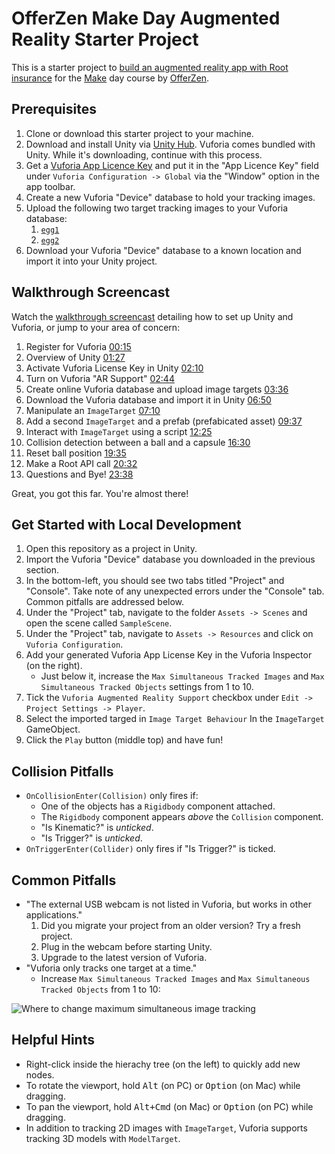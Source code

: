 # OfferZen Make Day Augmented Reality Starter Project

This is a starter project to [build an augmented reality app with Root insurance](https://make.offerzen.com/course/root-insurance-augmented-reality) for the [Make](https://make.offerzen.com/) day course by [OfferZen](https://www.offerzen.com/).

## Prerequisites

1. Clone or download this starter project to your machine.
1. Download and install Unity via [Unity Hub](https://unity3d.com/get-unity/download). Vuforia comes bundled with Unity. While it's downloading, continue with this process.
1. Get a [Vuforia App Licence Key](https://developer.vuforia.com/vui/auth/register) and put it in the "App Licence Key" field under `Vuforia Configuration -> Global` via the "Window" option in the app toolbar.
1. Create a new Vuforia "Device" database to hold your tracking images.
1. Upload the following two target tracking images to your Vuforia database:
   1. [`egg1`](https://github.com/OfferZen-Make/arinsuretech-kicker/blob/master/Assets/egg1.jpeg)
   1. [`egg2`](https://github.com/OfferZen-Make/arinsuretech-kicker/blob/master/Assets/egg2.jpeg)
1. Download your Vuforia "Device" database to a known location and import it into your Unity project.

## Walkthrough Screencast

Watch the [walkthrough screencast](https://drive.google.com/a/fireid.com/file/d/1J9nmuZbas7Fu9cUyj-eBiqYLIi1205Wq/view) detailing how to set up Unity and Vuforia, or jump to your area of concern:

1. Register for Vuforia [00:15](https://drive.google.com/file/d/1J9nmuZbas7Fu9cUyj-eBiqYLIi1205Wq/view?t=0m15s)
1. Overview of Unity [01:27](https://drive.google.com/file/d/1J9nmuZbas7Fu9cUyj-eBiqYLIi1205Wq/view?t=1m17s)
1. Activate Vuforia License Key in Unity [02:10](https://drive.google.com/file/d/1J9nmuZbas7Fu9cUyj-eBiqYLIi1205Wq/view?t=2m10s)
1. Turn on Vuforia "AR Support" [02:44](https://drive.google.com/file/d/1J9nmuZbas7Fu9cUyj-eBiqYLIi1205Wq/view?t=2m44s)
1. Create online Vuforia database and upload image targets [03:36](https://drive.google.com/file/d/1J9nmuZbas7Fu9cUyj-eBiqYLIi1205Wq/view?t=3m36s)
1. Download the Vuforia database and import it in Unity [06:50](https://drive.google.com/file/d/1J9nmuZbas7Fu9cUyj-eBiqYLIi1205Wq/view?t=6m50s)
1. Manipulate an `ImageTarget` [07:10](https://drive.google.com/file/d/1J9nmuZbas7Fu9cUyj-eBiqYLIi1205Wq/view?t=7m10s)
1. Add a second `ImageTarget` and a prefab (prefabicated asset) [09:37](https://drive.google.com/file/d/1J9nmuZbas7Fu9cUyj-eBiqYLIi1205Wq/view?t=9m37s)
1. Interact with `ImageTarget` using a script [12:25](https://drive.google.com/file/d/1J9nmuZbas7Fu9cUyj-eBiqYLIi1205Wq/view?t=12m25s)
1. Collision detection between a ball and a capsule [16:30](https://drive.google.com/file/d/1J9nmuZbas7Fu9cUyj-eBiqYLIi1205Wq/view?t=16m30s)
1. Reset ball position [19:35](https://drive.google.com/file/d/1J9nmuZbas7Fu9cUyj-eBiqYLIi1205Wq/view?t=19m35s)
1. Make a Root API call [20:32](https://drive.google.com/file/d/1J9nmuZbas7Fu9cUyj-eBiqYLIi1205Wq/view?t=20m32s)
1. Questions and Bye! [23:38](https://drive.google.com/file/d/1J9nmuZbas7Fu9cUyj-eBiqYLIi1205Wq/view?t=23m38s)

Great, you got this far. You're almost there!

## Get Started with Local Development

1. Open this repository as a project in Unity.
1. Import the Vuforia "Device" database you downloaded in the previous section.
1. In the bottom-left, you should see two tabs titled "Project" and "Console". Take note of any unexpected errors under the "Console" tab. Common pitfalls are addressed below.
1. Under the "Project" tab, navigate to the folder `Assets -> Scenes` and open the scene called `SampleScene`.
1. Under the "Project" tab, navigate to `Assets -> Resources` and click on `Vuforia Configuration`.
1. Add your generated Vuforia App License Key in the Vuforia Inspector (on the right).
   - Just below it, increase the `Max Simultaneous Tracked Images` and `Max Simultaneous Tracked Objects` settings from 1 to 10.
1. Tick the `Vuforia Augmented Reality Support` checkbox under `Edit -> Project Settings -> Player`.
1. Select the imported targed in `Image Target Behaviour` In the `ImageTarget` GameObject.
1. Click the `Play` button (middle top) and have fun!

## Collision Pitfalls

 - `OnCollisionEnter(Collision)` only fires if:
   - One of the objects has a `Rigidbody` component attached.
   - The `Rigidbody` component appears *above* the `Collision` component.
   - "Is Kinematic?" is *unticked*.
   - "Is Trigger?" is *unticked*.
 - `OnTriggerEnter(Collider)` only fires if "Is Trigger?" is ticked. 

## Common Pitfalls

 - "The external USB webcam is not listed in Vuforia, but works in other applications."
   1. Did you migrate your project from an older version? Try a fresh project.
   2. Plug in the webcam before starting Unity.
   3. Upgrade to the latest version of Vuforia.  
 - "Vuforia only tracks one target at a time."
   - Increase `Max Simultaneous Tracked Images` and `Max Simultaneous Tracked Objects` from 1 to 10:

![Where to change maximum simultaneous image tracking](docs/images/max-tracking-screenshot.png)

## Helpful Hints
 
 - Right-click inside the hierachy tree (on the left) to quickly add new nodes.
 - To rotate the viewport, hold <kbd>Alt</kbd> (on PC) or <kbd>Option</kbd> (on Mac) while dragging.
 - To pan the viewport, hold <kbd>Alt+Cmd</kbd> (on Mac) or <kbd>Option</kbd> (on PC) while dragging.
 - In addition to tracking 2D images with `ImageTarget`, Vuforia supports tracking 3D models with `ModelTarget`. 
